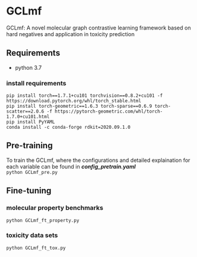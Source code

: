 # GCLmf
GCLmf: A novel molecular graph contrastive learning framework based on hard negatives and application in toxicity prediction

## Requirements
   * python 3.7 
### install requirements
```
pip install torch==1.7.1+cu101 torchvision==0.8.2+cu101 -f https://download.pytorch.org/whl/torch_stable.html  
pip install torch-geometric==1.6.3 torch-sparse==0.6.9 torch-scatter==2.0.6 -f https://pytorch-geometric.com/whl/torch-1.7.0+cu101.html
pip install PyYAML
conda install -c conda-forge rdkit=2020.09.1.0
```

## Pre-training
To train the GCLmf, where the configurations and detailed explaination for each variable can be found in ***config_pretrain.yaml***  
`python GCLmf_pre.py` 

## Fine-tuning
### molecular property benchmarks 
`python GCLmf_ft_property.py` 
### toxicity data sets
`python GCLmf_ft_tox.py` 
  






